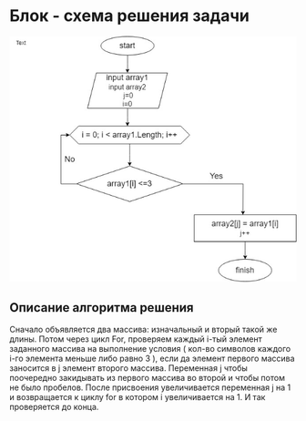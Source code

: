 # Блок - схема решения задачи

![блок-схема](blok.jpg)

## Описание алгоритма решения

Сначало объявляется два массива: изначальный и вторый такой же длины. Потом через цикл For, проверяем каждый i-тый элемент заданного массива на выполнение условия ( кол-во символов каждого i-го элемента меньше либо равно 3 ), если да элемент первого массива заносится в j элемент второго массива. Переменная j чтобы поочередно закидывать из первого массива во второй и чтобы потом не было пробелов. После присвоения увеличивается переменная j на 1 и возвращается к циклу for в котором i увеличивается на 1. И так проверяется до конца.
